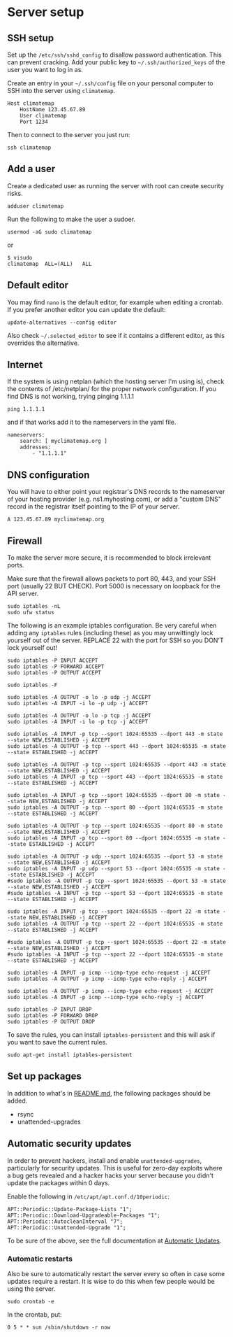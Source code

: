 # Server setup

## SSH setup

Set up the `/etc/ssh/sshd_config` to disallow password authentication.
This can prevent cracking. Add your public key to `~/.ssh/authorized_keys`
of the user you want to log in as.

Create an entry in your `~/.ssh/config` file on your personal computer
to SSH into the server using `climatemap`.

```
Host climatemap
    HostName 123.45.67.89
    User climatemap
    Port 1234
```

Then to connect to the server you just run:
```
ssh climatemap
```

## Add a user

Create a dedicated user as running the server with root can create security
risks.

```
adduser climatemap
```

Run the following to make the user a sudoer.

```
usermod -aG sudo climatemap
```

or

```
$ visudo
climatemap  ALL=(ALL)   ALL
```

## Default editor

You may find `nano` is the default editor, for example when editing a crontab.
If you prefer another editor you can update the default:

```
update-alternatives --config editor
```

Also check `~/.selected_editor` to see if it contains a different editor,
as this overrides the alternative.

## Internet

If the system is using netplan (which the hosting server I'm using is),
check the contents of /etc/netplan/ for the proper network configuration.
If you find DNS is not working, trying pinging 1.1.1.1

```
ping 1.1.1.1
```

and if that works add it to the nameservers in the yaml file.

```
nameservers:
    search: [ myclimatemap.org ]
    addresses:
        - "1.1.1.1"
```

## DNS configuration

You will have to either point your registrar's DNS records to the nameserver
of your hosting provider (e.g. ns1.myhosting.com), or add a "custom DNS"
record in the registrar itself pointing to the IP of your server.

```
A 123.45.67.89 myclimatemap.org
```

## Firewall

To make the server more secure, it is recommended to block irrelevant
ports.

Make sure that the firewall allows packets to port 80, 443, and your SSH
port (usually 22 BUT CHECK). Port 5000 is necessary on loopback for the API server.

```
sudo iptables -nL
sudo ufw status
```

The following is an example iptables configuration. Be very careful when adding any
`iptables` rules (including these) as you may unwittingly lock yourself out of
the server. REPLACE 22 with the port for SSH so you DON'T lock yourself out!

```
sudo iptables -P INPUT ACCEPT
sudo iptables -P FORWARD ACCEPT
sudo iptables -P OUTPUT ACCEPT

sudo iptables -F

sudo iptables -A OUTPUT -o lo -p udp -j ACCEPT
sudo iptables -A INPUT -i lo -p udp -j ACCEPT

sudo iptables -A OUTPUT -o lo -p tcp -j ACCEPT
sudo iptables -A INPUT -i lo -p tcp -j ACCEPT

sudo iptables -A INPUT -p tcp --sport 1024:65535 --dport 443 -m state --state NEW,ESTABLISHED -j ACCEPT
sudo iptables -A OUTPUT -p tcp --sport 443 --dport 1024:65535 -m state --state ESTABLISHED -j ACCEPT

sudo iptables -A OUTPUT -p tcp --sport 1024:65535 --dport 443 -m state --state NEW,ESTABLISHED -j ACCEPT
sudo iptables -A INPUT -p tcp --sport 443 --dport 1024:65535 -m state --state ESTABLISHED -j ACCEPT

sudo iptables -A INPUT -p tcp --sport 1024:65535 --dport 80 -m state --state NEW,ESTABLISHED -j ACCEPT
sudo iptables -A OUTPUT -p tcp --sport 80 --dport 1024:65535 -m state --state ESTABLISHED -j ACCEPT

sudo iptables -A OUTPUT -p tcp --sport 1024:65535 --dport 80 -m state --state NEW,ESTABLISHED -j ACCEPT
sudo iptables -A INPUT -p tcp --sport 80 --dport 1024:65535 -m state --state ESTABLISHED -j ACCEPT

sudo iptables -A OUTPUT -p udp --sport 1024:65535 --dport 53 -m state --state NEW,ESTABLISHED -j ACCEPT
sudo iptables -A INPUT -p udp --sport 53 --dport 1024:65535 -m state --state ESTABLISHED -j ACCEPT
#sudo iptables -A OUTPUT -p tcp --sport 1024:65535 --dport 53 -m state --state NEW,ESTABLISHED -j ACCEPT
#sudo iptables -A INPUT -p tcp --sport 53 --dport 1024:65535 -m state --state ESTABLISHED -j ACCEPT

sudo iptables -A INPUT -p tcp --sport 1024:65535 --dport 22 -m state --state NEW,ESTABLISHED -j ACCEPT
sudo iptables -A OUTPUT -p tcp --sport 22 --dport 1024:65535 -m state --state ESTABLISHED -j ACCEPT

#sudo iptables -A OUTPUT -p tcp --sport 1024:65535 --dport 22 -m state --state NEW,ESTABLISHED -j ACCEPT
#sudo iptables -A INPUT -p tcp --sport 22 --dport 1024:65535 -m state --state ESTABLISHED -j ACCEPT

sudo iptables -A INPUT -p icmp --icmp-type echo-request -j ACCEPT
sudo iptables -A OUTPUT -p icmp --icmp-type echo-reply -j ACCEPT

sudo iptables -A OUTPUT -p icmp --icmp-type echo-request -j ACCEPT
sudo iptables -A INPUT -p icmp --icmp-type echo-reply -j ACCEPT

sudo iptables -P INPUT DROP
sudo iptables -P FORWARD DROP
sudo iptables -P OUTPUT DROP
```

To save the rules, you can install `iptables-persistent` and this will
ask if you want to save the current rules.

```
sudo apt-get install iptables-persistent
```

## Set up packages

In addition to what's in [README.md](README.md), the following packages
should be added.

* rsync
* unattended-upgrades

## Automatic security updates

In order to prevent hackers, install and enable `unattended-upgrades`, particularly
for security updates. This is useful for zero-day exploits where a bug gets revealed
and a hacker hacks your server because you didn't update the packages within 0 days.

Enable the following in `/etc/apt/apt.conf.d/10periodic`:

```
APT::Periodic::Update-Package-Lists "1";
APT::Periodic::Download-Upgradeable-Packages "1";
APT::Periodic::AutocleanInterval "7";
APT::Periodic::Unattended-Upgrade "1";
```

To be sure of the above, see the full documentation at
[Automatic Updates](https://ubuntu.com/server/docs/package-management#heading--automatic-updates).

### Automatic restarts

Also be sure to automatically restart the server every so often in case
some updates require a restart. It is wise to do this when few people would
be using the server.

```
sudo crontab -e
```

In the crontab, put:

```
0 5 * * sun /sbin/shutdown -r now
```
